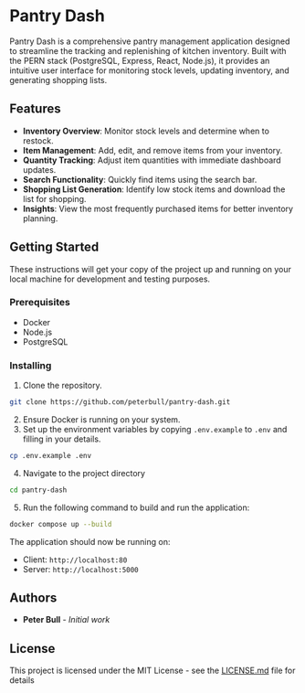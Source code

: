 
# Pantry Dash

Pantry Dash is a comprehensive pantry management application designed to streamline the tracking and replenishing of kitchen inventory. Built with the PERN stack (PostgreSQL, Express, React, Node.js), it provides an intuitive user interface for monitoring stock levels, updating inventory, and generating shopping lists.

## Features

- **Inventory Overview**: Monitor stock levels and determine when to restock.
- **Item Management**: Add, edit, and remove items from your inventory.
- **Quantity Tracking**: Adjust item quantities with immediate dashboard updates.
- **Search Functionality**: Quickly find items using the search bar.
- **Shopping List Generation**: Identify low stock items and download the list for shopping.
- **Insights**: View the most frequently purchased items for better inventory planning.

## Getting Started

These instructions will get your copy of the project up and running on your local machine for development and testing purposes.

### Prerequisites

- Docker
- Node.js
- PostgreSQL

### Installing

1. Clone the repository.
```bash
git clone https://github.com/peterbull/pantry-dash.git
```
2. Ensure Docker is running on your system.
3. Set up the environment variables by copying `.env.example` to `.env` and filling in your details.

```bash
cp .env.example .env
```

4. Navigate to the project directory 
```bash
cd pantry-dash
```

5. Run the following command to build and run the application:

```bash
docker compose up --build
```

The application should now be running on:
- Client: `http://localhost:80`
- Server: `http://localhost:5000`

## Authors

- **Peter Bull** - *Initial work*

## License

This project is licensed under the MIT License - see the [LICENSE.md](LICENSE.md) file for details
